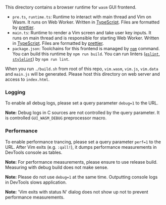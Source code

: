 This directory contains a browser runtime for `wasm` GUI frontend.

- `pre.ts`, `runtime.ts`: Runtime to interact with main thread and Vim on Wasm. It runs on Web Worker.
  Written in [TypeScript](https://www.typescriptlang.org/). Files are formatted by [prettier](https://prettier.io/).
- `main.ts`: Runtime to render a Vim screen and take user key inputs. It runs on main thread and is
  responsible for starting Web Worker. Written in [TypeScript](https://www.typescriptlang.org/).
  Files are formatted by [prettier](https://prettier.io/).
- `package.json`: Toolchains for this frontend is managed by [`npm`](https://www.npmjs.com/) command.
  You can build this runtime by `npm run build`. You can run linters ([`eslint`](https://eslint.org/),
  [`stylelint`](https://github.com/stylelint/stylelint)) by `npm run lint`.

When you run `./build.sh` from root of this repo, `vim.wasm`, `vim.js`, `vim.data` and `main.js` will
be generated.  Please host this directory on web server and access to `index.html`.

### Logging

To enable all debug logs, please set a query parameter `debug=1` to the URL.

**Note:** Debug logs in C sources are not controlled by the query parameter. It is controlled `GUI_WASM_DEBUG` preprocessor macro.

### Performance

To enable performance trancing, please set a query parameter `perf=1` to the URL. After Vim exits (e.g. `:qall!`),
it dumps performance measurements in DevTools console as tables.

**Note:** For performance measurements, please ensure to use release build. Measuring with debug build does not make sense.

**Note:** Please do not use `debug=1` at the same time. Outputting console logs in DevTools slows application.

**Note:** 'Vim exits with status N' dialog does not show up not to prevent performance measurements.
